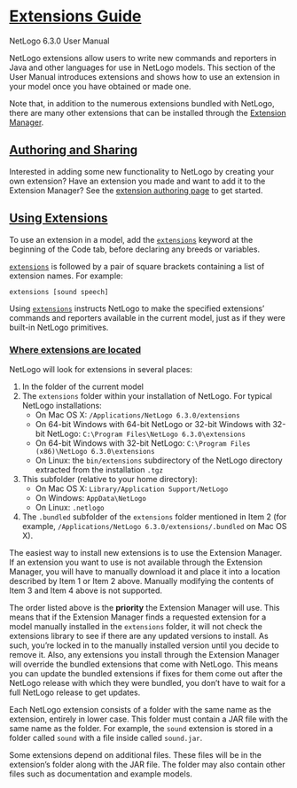 # [Extensions Guide](https://ccl.northwestern.edu/netlogo/docs/extensions.html#extensions-guide)

NetLogo 6.3.0 User Manual

NetLogo extensions allow users to write new commands and reporters in Java and other languages for use in NetLogo models. This section of the User Manual introduces extensions and shows how to use an extension in your model once you have obtained or made one.

Note that, in addition to the numerous extensions bundled with NetLogo, there are many other extensions that can be installed through the  [Extension Manager](https://ccl.northwestern.edu/netlogo/docs/extension-manager.html).

## [Authoring and Sharing](https://ccl.northwestern.edu/netlogo/docs/extensions.html#authoring-and-sharing)

Interested in adding some new functionality to NetLogo by creating your own extension? Have an extension you made and want to add it to the Extension Manager? See the  [extension authoring page](https://ccl.northwestern.edu/netlogo/docs/extension-authoring.html)  to get started.

## [Using Extensions](https://ccl.northwestern.edu/netlogo/docs/extensions.html#using-extensions)

To use an extension in a model, add the  [`extensions`](https://ccl.northwestern.edu/netlogo/docs/dictionary.html#extensions)  keyword at the beginning of the Code tab, before declaring any breeds or variables.

[`extensions`](https://ccl.northwestern.edu/netlogo/docs/dictionary.html#extensions)  is followed by a pair of square brackets containing a list of extension names. For example:

```
extensions [sound speech]

```

Using  [`extensions`](https://ccl.northwestern.edu/netlogo/docs/dictionary.html#extensions)  instructs NetLogo to make the specified extensions’ commands and reporters available in the current model, just as if they were built-in NetLogo primitives.

### [Where extensions are located](https://ccl.northwestern.edu/netlogo/docs/extensions.html#where-extensions-are-located)

NetLogo will look for extensions in several places:

1.  In the folder of the current model
2.  The  `extensions`  folder within your installation of NetLogo. For typical NetLogo installations:
    -   On Mac OS X:  `/Applications/NetLogo 6.3.0/extensions`
    -   On 64-bit Windows with 64-bit NetLogo or 32-bit Windows with 32-bit NetLogo:  `C:\Program Files\NetLogo 6.3.0\extensions`
    -   On 64-bit Windows with 32-bit NetLogo:  `C:\Program Files (x86)\NetLogo 6.3.0\extensions`
    -   On Linux: the  `bin/extensions`  subdirectory of the NetLogo directory extracted from the installation  `.tgz`
3.  This subfolder (relative to your home directory):
    -   On Mac OS X:  `Library/Application Support/NetLogo`
    -   On Windows:  `AppData\NetLogo`
    -   On Linux:  `.netlogo`
4.  The  `.bundled`  subfolder of the  `extensions`  folder mentioned in Item 2 (for example,  `/Applications/NetLogo 6.3.0/extensions/.bundled`  on Mac OS X).

The easiest way to install new extensions is to use the Extension Manager. If an extension you want to use is not available through the Extension Manager, you will have to manually download it and place it into a location described by Item 1 or Item 2 above. Manually modifying the contents of Item 3 and Item 4 above is not supported.

The order listed above is the  **priority**  the Extension Manager will use. This means that if the Extension Manager finds a requested extension for a model manually installed in the  `extensions`  folder, it will not check the extensions library to see if there are any updated versions to install. As such, you’re locked in to the manually installed version until you decide to remove it. Also, any extensions you install through the Extension Manager will override the bundled extensions that come with NetLogo. This means you can update the bundled extensions if fixes for them come out after the NetLogo release with which they were bundled, you don’t have to wait for a full NetLogo release to get updates.

Each NetLogo extension consists of a folder with the same name as the extension, entirely in lower case. This folder must contain a JAR file with the same name as the folder. For example, the  `sound`  extension is stored in a folder called  `sound`  with a file inside called  `sound.jar`.

Some extensions depend on additional files. These files will be in the extension’s folder along with the JAR file. The folder may also contain other files such as documentation and example models.
